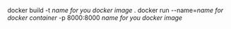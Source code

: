 docker build -t *name for you docker image* .
docker run --name=*name for docker container* -p 8000:8000 *name for you docker image*
